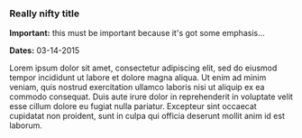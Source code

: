 ### Really nifty title

**Important:** this must be important because it's got some emphasis...

**Dates:** 03-14-2015

Lorem ipsum dolor sit amet, consectetur adipiscing elit, sed do eiusmod tempor incididunt ut labore et dolore magna aliqua. Ut enim ad minim veniam, quis nostrud exercitation ullamco laboris nisi ut aliquip ex ea commodo consequat. Duis aute irure dolor in reprehenderit in voluptate velit esse cillum dolore eu fugiat nulla pariatur. Excepteur sint occaecat cupidatat non proident, sunt in culpa qui officia deserunt mollit anim id est laborum.

<!---
Publish: yes
Categories: Planning, Reliability
Topics: Testing, Debugging, Design
Tags: training, webinar,
Level: 2
Prerequisites: defaults
Aggregate: subresource
--->